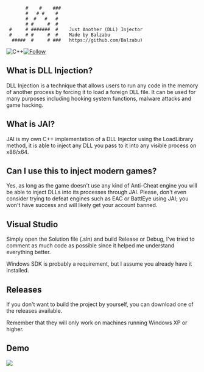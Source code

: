 ```
       #    #    ### 
       #   # #    #   
       #  #   #   #   
       # #     #  #    
 #     # #######  #    Just Another (DLL) Injector
 #     # #     #  #    Made by Balzabu
  #####  #     # ###   https://github.com/Balzabu)
```
![C++](https://img.shields.io/badge/Made_with-C++-blue)[![Follow](https://img.shields.io/badge/Follow_me-github-black?logo=github)](https://github.com/balzabu/)


## What is DLL Injection?

DLL Injection is a technique that allows users to run any code in the memory of another process by forcing it to load a foreign DLL file.
It can be used for many purposes including hooking system functions, malware attacks and game hacking.

## What is JAI?

JAI is my own C++ implementation of a DLL Injector using the LoadLibrary method, it is able to inject any DLL you pass to it into any visible process on x86/x64.

## Can I use this to inject modern games?

Yes, as long as the game doesn't use any kind of Anti-Cheat engine you will be able to inject DLLs into its processes through JAI.
Please, don't even consider trying to defeat engines such as EAC or BattlEye using JAI; you won't have success and will likely get your account banned.

## Visual Studio

Simply open the Solution file (.sln) and build Release or Debug, I've tried to comment as much code as possible since it helped me understand everything better.

Windows SDK is probably a requirement, but I assume you already have it installed.

## Releases

If you don't want to build the project by yourself, you can download one of the releases available.

Remember that they will only work on machines running Windows XP or higher.

## Demo

![](https://i.ibb.co/D82t0r7/JAI-GIF.gif)
